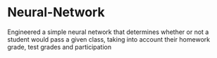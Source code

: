 # Neural-Network
Engineered a simple neural network that determines whether or not a student would pass a given class, taking into account their homework grade, test grades and participation
